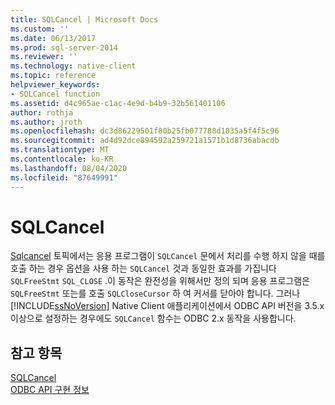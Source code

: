 ```yaml
---
title: SQLCancel | Microsoft Docs
ms.custom: ''
ms.date: 06/13/2017
ms.prod: sql-server-2014
ms.reviewer: ''
ms.technology: native-client
ms.topic: reference
helpviewer_keywords:
- SQLCancel function
ms.assetid: d4c965ae-c1ac-4e9d-b4b9-32b561401106
author: rothja
ms.author: jroth
ms.openlocfilehash: dc3d86229501f80b25fb077788d1835a5f4f5c96
ms.sourcegitcommit: ad4d92dce894592a259721a1571b1d8736abacdb
ms.translationtype: MT
ms.contentlocale: ko-KR
ms.lasthandoff: 08/04/2020
ms.locfileid: "87649991"
---
```

# <a name="sqlcancel"></a>SQLCancel
  [Sqlcancel](https://go.microsoft.com/fwlink/?LinkId=203516) 토픽에서는 응용 프로그램이 `SQLCancel` 문에서 처리를 수행 하지 않을 때를 호출 하는 경우 옵션을 사용 하는 `SQLCancel` 것과 동일한 효과를 가집니다 `SQLFreeStmt` `SQL_CLOSE` .이 동작은 완전성을 위해서만 정의 되며 응용 프로그램은 `SQLFreeStmt` 또는를 호출 `SQLCloseCursor` 하 여 커서를 닫아야 합니다. 그러나 [!INCLUDE[ssNoVersion](../../includes/ssnoversion-md.md)] Native Client 애플리케이션에서 ODBC API 버전을 3.5.x 이상으로 설정하는 경우에도 `SQLCancel` 함수는 ODBC 2.x 동작을 사용합니다.  
  
## <a name="see-also"></a>참고 항목  
 [SQLCancel](https://go.microsoft.com/fwlink/?LinkId=203516)   
 [ODBC API 구현 정보](odbc-api-implementation-details.md)  
  
  
